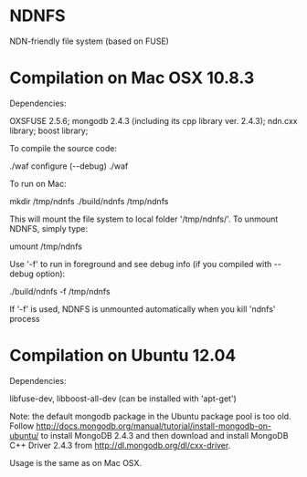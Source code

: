 NDNFS
=====

NDN-friendly file system (based on FUSE)

Compilation on Mac OSX 10.8.3
=============================

Dependencies:

OXSFUSE 2.5.6;
mongodb 2.4.3 (including its cpp library ver. 2.4.3);
ndn.cxx library;
boost library;

To compile the source code:

./waf configure (--debug)
./waf

To run on Mac:

mkdir /tmp/ndnfs
./build/ndnfs /tmp/ndnfs

This will mount the file system to local folder '/tmp/ndnfs/'. To unmount NDNFS, simply type:

umount /tmp/ndnfs

Use '-f' to run in foreground and see debug info (if you compiled with --debug option):

./build/ndnfs -f /tmp/ndnfs

If '-f' is used, NDNFS is unmounted automatically when you kill 'ndnfs' process


Compilation on Ubuntu 12.04
===========================

Dependencies:

libfuse-dev, libboost-all-dev (can be installed with 'apt-get')

Note: the default mongodb package in the Ubuntu package pool is too old. Follow http://docs.mongodb.org/manual/tutorial/install-mongodb-on-ubuntu/ to install MongoDB 2.4.3 and then download and install MongoDB C++ Driver 2.4.3 from http://dl.mongodb.org/dl/cxx-driver.

Usage is the same as on Mac OSX.